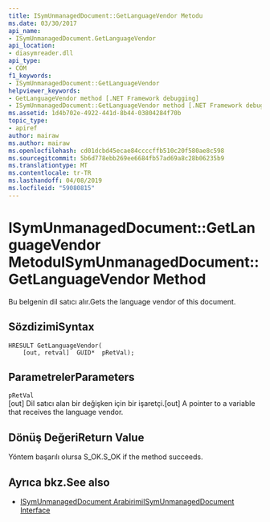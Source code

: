 ```yaml
---
title: ISymUnmanagedDocument::GetLanguageVendor Metodu
ms.date: 03/30/2017
api_name:
- ISymUnmanagedDocument.GetLanguageVendor
api_location:
- diasymreader.dll
api_type:
- COM
f1_keywords:
- ISymUnmanagedDocument::GetLanguageVendor
helpviewer_keywords:
- GetLanguageVendor method [.NET Framework debugging]
- ISymUnmanagedDocument::GetLanguageVendor method [.NET Framework debugging]
ms.assetid: 1d4b702e-4922-441d-8b44-03804284f70b
topic_type:
- apiref
author: mairaw
ms.author: mairaw
ms.openlocfilehash: cd01dcbd45ecae84ccccffb510c20f580ae8c598
ms.sourcegitcommit: 5b6d778ebb269ee6684fb57ad69a8c28b06235b9
ms.translationtype: MT
ms.contentlocale: tr-TR
ms.lasthandoff: 04/08/2019
ms.locfileid: "59080815"
---
```

# <a name="isymunmanageddocumentgetlanguagevendor-method"></a><span data-ttu-id="63954-102">ISymUnmanagedDocument::GetLanguageVendor Metodu</span><span class="sxs-lookup"><span data-stu-id="63954-102">ISymUnmanagedDocument::GetLanguageVendor Method</span></span>
<span data-ttu-id="63954-103">Bu belgenin dil satıcı alır.</span><span class="sxs-lookup"><span data-stu-id="63954-103">Gets the language vendor of this document.</span></span>  
  
## <a name="syntax"></a><span data-ttu-id="63954-104">Sözdizimi</span><span class="sxs-lookup"><span data-stu-id="63954-104">Syntax</span></span>  
  
```  
HRESULT GetLanguageVendor(  
    [out, retval]  GUID*  pRetVal);  
```  
  
## <a name="parameters"></a><span data-ttu-id="63954-105">Parametreler</span><span class="sxs-lookup"><span data-stu-id="63954-105">Parameters</span></span>  
 `pRetVal`  
 <span data-ttu-id="63954-106">[out] Dil satıcı alan bir değişken için bir işaretçi.</span><span class="sxs-lookup"><span data-stu-id="63954-106">[out] A pointer to a variable that receives the language vendor.</span></span>  
  
## <a name="return-value"></a><span data-ttu-id="63954-107">Dönüş Değeri</span><span class="sxs-lookup"><span data-stu-id="63954-107">Return Value</span></span>  
 <span data-ttu-id="63954-108">Yöntem başarılı olursa S_OK.</span><span class="sxs-lookup"><span data-stu-id="63954-108">S_OK if the method succeeds.</span></span>  
  
## <a name="see-also"></a><span data-ttu-id="63954-109">Ayrıca bkz.</span><span class="sxs-lookup"><span data-stu-id="63954-109">See also</span></span>

- [<span data-ttu-id="63954-110">ISymUnmanagedDocument Arabirimi</span><span class="sxs-lookup"><span data-stu-id="63954-110">ISymUnmanagedDocument Interface</span></span>](../../../../docs/framework/unmanaged-api/diagnostics/isymunmanageddocument-interface.md)
